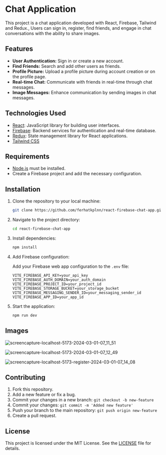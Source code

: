 # Chat Application 

This project is a chat application developed with React, Firebase, Tailwind and Redux., Users can sign in, register, find friends, and engage in chat conversations with the ability to share images.

## Features

- **User Authentication:** Sign in or create a new account.
- **Find Friends:** Search and add other users as friends.
- **Profile Picture:** Upload a profile picture during account creation or on the profile page.
- **Real-time Chat:** Communicate with friends in real-time through chat messages.
- **Image Messages:** Enhance communication by sending images in chat messages.

## Technologies Used

- [React](https://reactjs.org/): JavaScript library for building user interfaces.
- [Firebase](https://firebase.google.com/): Backend services for authentication and real-time database.
- [Redux](https://redux.js.org/): State management library for React applications.
- [Tailwind CSS](https://tailwindcss.com/)

## Requirements

- [Node.js](https://nodejs.org/) must be installed.
- Create a Firebase project and add the necessary configuration.

## Installation

1. Clone the repository to your local machine:

    ```bash
    git clone https://github.com/ferhatkplnn/react-firebase-chat-app.git
    ```

2. Navigate to the project directory:

    ```bash
    cd react-firebase-chat-app
    ```

3. Install dependencies:

    ```bash
    npm install
    ```

4. Add Firebase configuration:

    Add your Firebase web app configuration to the `.env` file:

    ```env
    VITE_FIREBASE_API_KEY=your_api_key
    VITE_FIREBASE_AUTH_DOMAIN=your_auth_domain
    VITE_FIREBASE_PROJECT_ID=your_project_id
    VITE_FIREBASE_STORAGE_BUCKET=your_storage_bucket
    VITE_FIREBASE_MESSAGING_SENDER_ID=your_messaging_sender_id
    VITE_FIREBASE_APP_ID=your_app_id
    ```

5. Start the application:

    ```bash
    npm run dev
    ```

## Images

![screencapture-localhost-5173-2024-03-01-07_11_51](https://github.com/ferhatkplnn/react-firebase-chat-app/assets/29931637/da34fc11-77d5-4020-8716-9530f620f12d)

![screencapture-localhost-5173-2024-03-01-07_12_49](https://github.com/ferhatkplnn/react-firebase-chat-app/assets/29931637/036edd97-0ceb-44d8-8305-5dfc30a3567a)

![screencapture-localhost-5173-register-2024-03-01-07_14_08](https://github.com/ferhatkplnn/react-firebase-chat-app/assets/29931637/67a32d98-8f3e-4b03-9d7d-2ba4db69c7d6)

## Contributing

1. Fork this repository.
2. Add a new feature or fix a bug.
3. Commit your changes in a new branch: `git checkout -b new-feature`
4. Commit your changes: `git commit -m 'Added new feature'`
5. Push your branch to the main repository: `git push origin new-feature`
6. Create a pull request.

## License

This project is licensed under the MIT License. See the [LICENSE](LICENSE) file for details.
